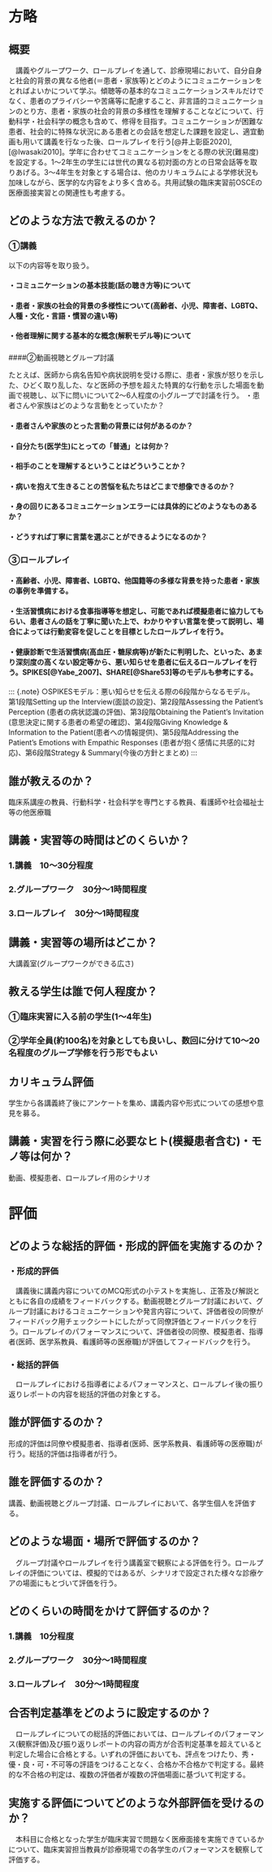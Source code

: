 

# 方略

## 概要

　講義やグループワーク、ロールプレイを通して、診療現場において、自分自身と社会的背景の異なる他者(＝患者・家族等)とどのようにコミュニケーションをとればよいかについて学ぶ。傾聴等の基本的なコミュニケーションスキルだけでなく、患者のプライバシーや苦痛等に配慮すること、非言語的コミュニケーションのとり方、患者・家族の社会的背景の多様性を理解することなどについて、行動科学・社会科学の概念も含めて、修得を目指す。コミュニケーションが困難な患者、社会的に特殊な状況にある患者との会話を想定した課題を設定し、適宜動画も用いて講義を行なった後、ロールプレイを行う[@井上彰臣2020], [@Iwasaki2010]。学年に合わせてコミュニケーションをとる際の状況(難易度)を設定する。1〜2年生の学生には世代の異なる初対面の方との日常会話等を取りあげる。3〜4年生を対象とする場合は、他のカリキュラムによる学修状況も加味しながら、医学的な内容をより多く含める。共用試験の臨床実習前OSCEの医療面接実習との関連性も考慮する。

## どのような方法で教えるのか？

### ①講義
以下の内容等を取り扱う。

#### ・コミュニケーションの基本技能(話の聴き方等)について

#### ・患者・家族の社会的背景の多様性について(高齢者、小児、障害者、LGBTQ、人種・文化・言語・慣習の違い等)

#### ・他者理解に関する基本的な概念(解釈モデル等)について

### 
####②動画視聴とグループ討議

たとえば、医師から病名告知や病状説明を受ける際に、患者・家族が怒りを示した、ひどく取り乱した、など医師の予想を超えた特異的な行動を示した場面を動画で視聴し、以下に問いについて2～6人程度の小グループで討議を行う。
 ・患者さんや家族はどのような言動をとっていたか？

#### ・患者さんや家族のとった言動の背景には何があるのか？

#### ・自分たち(医学生)にとっての「普通」とは何か？

#### ・相手のことを理解するということはどういうことか？

#### ・病いを抱えて生きることの苦悩を私たちはどこまで想像できるのか？

#### ・身の回りにあるコミュニケーションエラーには具体的にどのようなものあるか？

#### ・どうすれば丁寧に言葉を選ぶことができるようになるのか？

### ③ロールプレイ

#### ・高齢者、小児、障害者、LGBTQ、他国籍等の多様な背景を持った患者・家族の事例を準備する。

#### ・生活習慣病における食事指導等を想定し、可能であれば模擬患者に協力してもらい、患者さんの話を丁寧に聞いた上で、わかりやすい言葉を使って説明し、場合によっては行動変容を促しことを目標としたロールプレイを行う。

#### ・健康診断で生活習慣病(高血圧・糖尿病等)が新たに判明した、といった、あまり深刻度の高くない設定等から、悪い知らせを患者に伝えるロールプレイを行う。SPIKES[@Yabe_2007]、SHARE[@Share53]等のモデルも参考にする。
 
::: {.note}
○SPIKESモデル：悪い知らせを伝える際の6段階からなるモデル。<br>第1段階Setting up the Interview(面談の設定)、第2段階Assessing the Patient’s Perception (患者の病状認識の評価)、第3段階Obtaining the Patient’s Invitation (意思決定に関する患者の希望の確認)、第4段階Giving Knowledge & Information to the Patient(患者への情報提供)、第5段階Addressing the Patient’s Emotions with Empathic Responses (患者が抱く感情に共感的に対応)、第6段階Strategy & Summary(今後の方針とまとめ)
:::

## 誰が教えるのか？

臨床系講座の教員、行動科学・社会科学を専門とする教員、看護師や社会福祉士等の他医療職

## 講義・実習等の時間はどのくらいか？

### 1.講義　10～30分程度

### 2.グループワーク　30分～1時間程度

### 3.ロールプレイ　30分～1時間程度

## 講義・実習等の場所はどこか？

大講義室(グループワークができる広さ)

## 教える学生は誰で何人程度か？

### ①臨床実習に入る前の学生(1～4年生)

### ②学年全員(約100名)を対象としても良いし、数回に分けて10～20名程度のグループ学修を行う形でもよい

## カリキュラム評価

学生から各講義終了後にアンケートを集め、講義内容や形式についての感想や意見を募る。

## 講義・実習を行う際に必要なヒト(模擬患者含む)・モノ等は何か？

動画、模擬患者、ロールプレイ用のシナリオ
 

# 評価

## どのような総括的評価・形成的評価を実施するのか？

### ・形成的評価

　講義後に講義内容についてのMCQ形式の小テストを実施し、正答及び解説とともに各自の成績をフィードバックする。動画視聴とグループ討議において、グループ討議におけるコミュニケーションや発言内容について、評価者役の同僚がフィードバック用チェックシートにしたがって同僚評価とフィードバックを行う。ロールプレイのパフォーマンスについて、評価者役の同僚、模擬患者、指導者(医師、医学系教員、看護師等の医療職)が評価してフィードバックを行う。

### ・総括的評価

　ロールプレイにおける指導者によるパフォーマンスと、ロールプレイ後の振り返りレポートの内容を総括的評価の対象とする。

## 誰が評価するのか？

形成的評価は同僚や模擬患者、指導者(医師、医学系教員、看護師等の医療職)が行う。総括的評価は指導者が行う。

## 誰を評価するのか？

講義、動画視聴とグループ討議、ロールプレイにおいて、各学生個人を評価する。

## どのような場面・場所で評価するのか？

　グループ討議やロールプレイを行う講義室で観察による評価を行う。ロールプレイの評価については、模擬的ではあるが、シナリオで設定された様々な診療ケアの場面にもとづいて評価を行う。

## どのくらいの時間をかけて評価するのか？

### 1.講義　10分程度

### 2.グループワーク　30分～1時間程度

### 3.ロールプレイ　30分～1時間程度

## 合否判定基準をどのように設定するのか？

　ロールプレイについての総括的評価においては、ロールプレイのパフォーマンス(観察評価)及び振り返りレポートの内容の両方が合否判定基準を超えていると判定した場合に合格とする。いずれの評価においても、評点をつけたり、秀・優・良・可・不可等の評語をつけることなく、合格か不合格かで判定する。最終的な不合格の判定は、複数の評価者が複数の評価場面に基づいて判定する。

## 実施する評価についてどのような外部評価を受けるのか？

　本科目に合格となった学生が臨床実習で問題なく医療面接を実施できているかについて、臨床実習担当教員が診療現場での各学生のパフォーマンスを観察して評価する。
